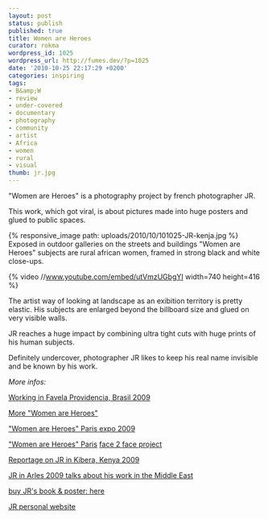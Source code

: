 ```yaml
---
layout: post
status: publish
published: true
title: Women are Heroes
curator: rokma
wordpress_id: 1025
wordpress_url: http://fumes.dev/?p=1025
date: '2010-10-25 22:17:29 +0200'
categories: inspiring
tags:
- B&amp;W
- review
- under-covered
- documentary
- photography
- community
- artist
- Africa
- women
- rural
- visual
thumb: jr.jpg
---
```

"Women are Heroes" is a photography project by french photographer JR. 

This work, which got viral, is about pictures made into huge posters and glued to public spaces.

{% responsive_image path: uploads/2010/10/101025-JR-kenja.jpg %} 
Exposed in outdoor galleries on the streets and buildings "Women are Heroes" subjects are rural african women, framed in strong black and white close-ups.


{% video //www.youtube.com/embed/utVmzUGbgYI width=740 height=416 %}


The artist way of looking at landscape as an exibition territory is pretty elastic. His subjects are enlarged beyond the billboard size and glued on very visible walls.

JR reaches a huge impact by combining ultra tight cuts with huge prints of his human subjects.

Definitely undercover, photographer JR likes to keep his real name invisible and be known by his work.


_More infos:_

<a href="http://www.youtube.com/watch?v=R_PGHS9PS2Y" target="_blank">Working in Favela Providencia, Brasil 2009</a> 

<a href="http://www.womenareheroes.be/?en" target="_blank">More "Women are Heroes"</a> 

<a href="http://www.womenareheroes-paris.net/" target="_blank">"Women are Heroes" Paris expo 2009</a> 

<a href="http://www.youtube.com/watch?v=Hxg2Agf9XrA" target="_blank">"Women are Heroes" Paris</a> 
<a href="http://face2faceproject.com/" target="_blank">face 2 face project</a> 

<a href="http://www.youtube.com/watch?v=lCWRq5ZtdPY" target="_blank">Reportage on JR in Kibera, Kenya 2009</a> 

<a href="http://www.youtube.com/watch?v=64t1or8RETQ" target="_blank">JR in Arles 2009 talks about his work in the Middle East</a> 

<a href="http://jr.crakedz.com/livres/livre-women-are-heroes-poster-jr.html" target="_blank">buy JR's book & poster: here</a> 

<a href="http://jr-art.net" target="_blank">JR personal website</a> 


